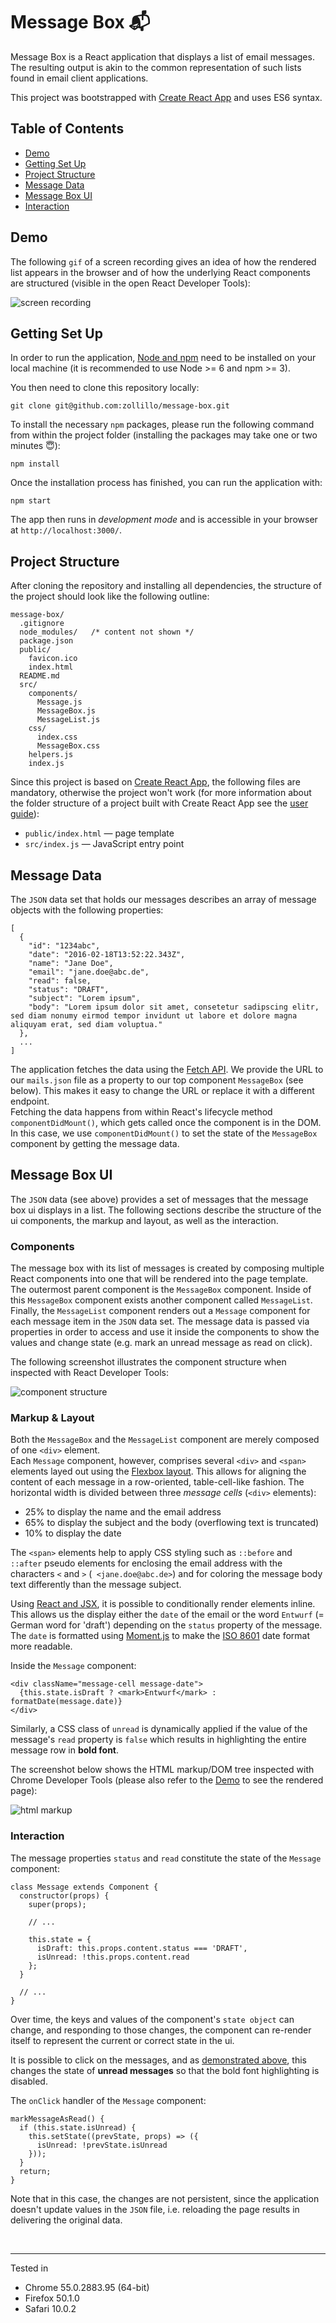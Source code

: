 # Message Box 📬

Message Box is a React application that displays a list of email messages. The resulting output is akin to the common representation of such lists found in email client applications.  

This project was bootstrapped with [Create React App](https://github.com/facebookincubator/create-react-app) and uses ES6 syntax.


## Table of Contents

* [Demo](#demo)  
* [Getting Set Up](#getting-set-up)
* [Project Structure](#project-structure)
* [Message Data](#message-data)
* [Message Box UI](#message-box-ui)
* [Interaction](#interaction)

## Demo

The following `gif` of a screen recording gives an idea of how the rendered list appears in the browser and of how the underlying React components are structured (visible in the open React Developer Tools):  

![screen recording ](https://dl.dropboxusercontent.com/u/19257460/message-box/message-unread.gif)


## Getting Set Up

In order to run the application, [Node and npm](https://docs.npmjs.com/getting-started/installing-node) need to be installed on your local machine (it is recommended to use Node >= 6 and npm >= 3).  

You then need to clone this repository locally:
```
git clone git@github.com:zollillo/message-box.git
```  

To install the necessary `npm` packages, please run the following command from within the project folder (installing the packages may take one or two minutes 😇):
```
npm install
```  

Once the installation process has finished, you can run the application with:
```
npm start
```  

The app then runs in _development mode_ and is accessible in your browser at  `http://localhost:3000/`.  


## Project Structure

After cloning the repository and installing all dependencies, the structure of the project should look like the following outline:  

```
message-box/
  .gitignore
  node_modules/   /* content not shown */
  package.json
  public/
    favicon.ico
    index.html
  README.md
  src/
    components/
      Message.js
      MessageBox.js
      MessageList.js
    css/
      index.css
      MessageBox.css
    helpers.js
    index.js
```  

Since this project is based on [Create React App](https://github.com/facebookincubator/create-react-app), the following files are  mandatory, otherwise the project won't work (for more information about the  folder structure of a project built with Create React App see the [user guide](https://github.com/facebookincubator/create-react-app/blob/master/packages/react-scripts/template/README.md#folder-structure)):  
* `public/index.html` &mdash; page template
* `src/index.js` &mdash; JavaScript entry point  


## Message Data

The `JSON` data set that holds our messages describes an array of message objects with the following properties:  

```
[
  {
    "id": "1234abc",
    "date": "2016-02-18T13:52:22.343Z",
    "name": "Jane Doe",
    "email": "jane.doe@abc.de",
    "read": false,
    "status": "DRAFT",
    "subject": "Lorem ipsum",
    "body": "Lorem ipsum dolor sit amet, consetetur sadipscing elitr, sed diam nonumy eirmod tempor invidunt ut labore et dolore magna aliquyam erat, sed diam voluptua."
  },
  ...
]
```

The application fetches the data using the [Fetch API](https://developer.mozilla.org/en-US/docs/Web/API/Fetch_API). We provide the URL to our `mails.json` file as a property to our top component `MessageBox` (see below). This makes it easy to change the URL or replace it with a different endpoint.  
Fetching the data happens from within React's lifecycle method `componentDidMount()`, which gets called once the component is in the DOM. In this case, we use `componentDidMount()` to set the state of the `MessageBox` component by getting the message data.  


## Message Box UI

The `JSON` data (see above) provides a set of messages that the message box ui displays in a list. The following sections describe the structure of the ui components, the markup and layout, as well as the interaction.

### Components
The message box with its list of messages is created by composing multiple React components into one that will be rendered into the page template. The outermost parent component is the `MessageBox` component. Inside of this `MessageBox` component exists another component called `MessageList`. Finally, the `MessageList` component renders out a `Message` component for each message item in the `JSON` data set. The message data is passed via properties in order to access and use it inside the components to show the values and change state (e.g. mark an unread message as read on click).  

The following screenshot illustrates the component structure when inspected with React Developer Tools:  

![component structure](https://dl.dropboxusercontent.com/u/19257460/message-box/mb-component-structure.png "Component structure in React dev tools")  

### Markup & Layout
Both the `MessageBox` and the `MessageList` component are merely composed of one `<div>` element.  
Each `Message` component, however, comprises several `<div>` and `<span>` elements layed out using the [Flexbox layout](https://css-tricks.com/snippets/css/a-guide-to-flexbox/). This allows for aligning the content of each message in a row-oriented, table-cell-like fashion. The horizontal width is divided between three _message cells_ (`<div>` elements):  

* 25% to display the name and the email address
* 65% to display the subject and the body (overflowing text is truncated)
* 10% to display the date  

The `<span>` elements help to apply CSS styling such as `::before` and `::after` pseudo elements for enclosing the email address with the characters `<` and `>` (` <jane.doe@abc.de>`) and for coloring the message body text differently than the message subject.  

Using  [React and JSX](https://facebook.github.io/react/docs/conditional-rendering.html#inline-if-else-with-conditional-operator), it is possible to conditionally render elements inline. This allows us the display either the `date` of the email or the word `Entwurf` (= German word for 'draft') depending on the `status` property of the message. The `date` is formatted using [Moment.js](http://momentjs.com/) to make the [ISO 8601](https://www.w3.org/TR/NOTE-datetime) date format more readable.  

Inside the `Message` component:
```
<div className="message-cell message-date">
  {this.state.isDraft ? <mark>Entwurf</mark> : formatDate(message.date)}
</div>
```

Similarly, a CSS class of `unread` is dynamically applied if the value of the message's `read` property is `false` which results in highlighting the entire message row in __bold font__.  


The screenshot below shows the HTML markup/DOM tree inspected with Chrome Developer Tools (please also refer to the [Demo](#demo) to see the rendered page):  

![html markup](https://dl.dropboxusercontent.com/u/19257460/message-box/mb-html-structure.png "HTML markup in Chrome dev tools")  


### Interaction

The message properties `status` and `read` constitute the state of the `Message` component:  

```
class Message extends Component {
  constructor(props) {
    super(props);

    // ...

    this.state = {
      isDraft: this.props.content.status === 'DRAFT',
      isUnread: !this.props.content.read
    };
  }

  // ...
}
```

Over time, the keys and values of the component's `state object` can change, and responding to those changes, the component can re-render itself to represent the current or correct state in the ui.  

It is possible to click on the messages, and as [demonstrated above](#demo), this changes the state of __unread messages__ so that the bold font highlighting is disabled.  

The `onClick` handler of the `Message` component:

```
markMessageAsRead() {
  if (this.state.isUnread) {
    this.setState((prevState, props) => ({
      isUnread: !prevState.isUnread
    }));
  }
  return;
}
```

Note that in this case, the changes are not persistent, since the application doesn't update values in the `JSON` file, i.e. reloading the page results in delivering the original data.  

<br/>

-----  

Tested in
* Chrome 55.0.2883.95 (64-bit)
* Firefox 50.1.0
* Safari 10.0.2
